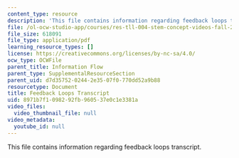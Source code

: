 ```yaml
---
content_type: resource
description: 'This file contains information regarding feedback loops transcript. '
file: /ol-ocw-studio-app/courses/res-tll-004-stem-concept-videos-fall-2013/8971b7f1098292fb960537e0c1e3381a_MITRES_TLL-004F13_FeeLoop.pdf
file_size: 618091
file_type: application/pdf
learning_resource_types: []
license: https://creativecommons.org/licenses/by-nc-sa/4.0/
ocw_type: OCWFile
parent_title: Information Flow
parent_type: SupplementalResourceSection
parent_uid: d7d35752-0244-2e35-07f0-770dd52a9b88
resourcetype: Document
title: Feedback Loops Transcript
uid: 8971b7f1-0982-92fb-9605-37e0c1e3381a
video_files:
  video_thumbnail_file: null
video_metadata:
  youtube_id: null
---
```

This file contains information regarding feedback loops transcript. 